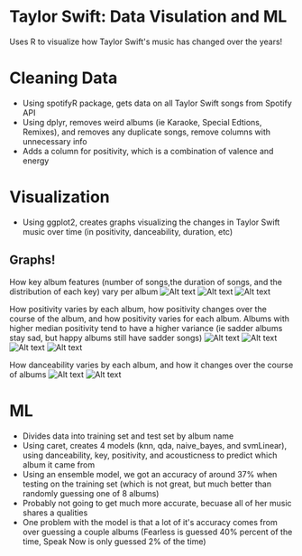 # Taylor Swift: Data Visulation and ML 
Uses R to visualize how Taylor Swift's music has changed over the years!

  # Cleaning Data
  - Using spotifyR package, gets data on all Taylor Swift songs from Spotify API 
  - Using dplyr, removes weird albums (ie Karaoke, Special Edtions, Remixes), and 
  removes any duplicate songs, remove columns with unnecessary info 
  - Adds a column for positivity, which is a combination of valence and energy 
  
  # Visualization 
  - Using ggplot2, creates graphs visualizing the changes in Taylor Swift music over time
  (in positivity, danceability, duration, etc)
  
  ## Graphs! 
  
  How key album features (number of songs,the duration of songs, and the distribution of each key) vary per album
  ![Alt text](https://github.com/adrismiller/tsR/blob/master/graphs/songsPerAlbum.jpeg.jpeg)
  ![Alt text](https://github.com/adrismiller/tsR/blob/master/graphs/durationByAlbum.jpeg)
  ![Alt text](https://github.com/adrismiller/tsR/blob/master/graphs/keyDistribution.jpeg) 
  
  How positivity varies by each album, how positivity changes over the course of the album, and how positivity 
  varies for each album. Albums with higher median positivity tend to have a higher variance (ie sadder albums stay sad, 
  but happy albums still have sadder songs) 
  ![Alt text](https://github.com/adrismiller/tsR/blob/master/graphs/posByAlbum.jpeg )
  ![Alt text](https://github.com/adrismiller/tsR/blob/master/graphs/posByTrack.jpeg)
  ![Alt text](https://github.com/adrismiller/tsR/blob/master/graphs/posDistribution.jpeg)
  ![Alt text](https://github.com/adrismiller/tsR/blob/master/graphs/posVariance.jpeg)
  
  How danceability varies by each album, and how it changes over the course of albums
  ![Alt text](https://github.com/adrismiller/tsR/blob/master/graphs/danceabilityByAlbum.jpeg)
  ![Alt text](https://github.com/adrismiller/tsR/blob/master/graphs/danceabilityByTrack.jpeg)

  
  # ML 
  - Divides data into training set and test set by album name
  - Using caret, creates 4 models (knn, qda, naive_bayes, and svmLinear), using 
  danceability, key, positivity, and acousticness to predict which album it came from
  - Using an ensemble model, we got an accuracy of around 37% when testing on the training set 
  (which is not great, but much better than randomly guessing one of 8 albums) 
  - Probably not going to get much more accurate, becuase all of her music shares a qualities 
  - One problem with the model is that a lot of it's accuracy comes from over guessing a couple albums 
   (Fearless is guessed 40% percent of the time, Speak Now is only guessed 2% of the time) 
